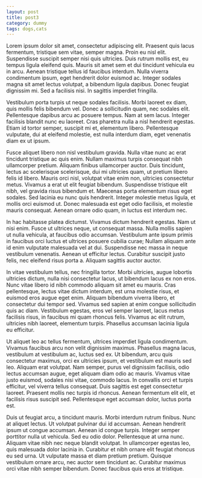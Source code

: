 ```yaml
---
layout: post
title: post3
category: dummy
tags: dogs,cats
---
```


Lorem ipsum dolor sit amet, consectetur adipiscing elit. Praesent quis lacus fermentum, tristique sem vitae, semper magna. Proin eu nisl elit. Suspendisse suscipit semper nisi quis ultricies. Duis rutrum mollis est, eu tempus ligula eleifend quis. Mauris sit amet sem et dui tincidunt vehicula eu in arcu. Aenean tristique tellus id faucibus interdum. Nulla viverra condimentum ipsum, eget hendrerit dolor euismod ac. Integer sodales magna sit amet lectus volutpat, a bibendum ligula dapibus. Donec feugiat dignissim mi. Sed a facilisis nisi. In sagittis imperdiet fringilla.

Vestibulum porta turpis ut neque sodales facilisis. Morbi laoreet ex diam, quis mollis felis bibendum vel. Donec a sollicitudin quam, nec sodales elit. Pellentesque dapibus arcu ac posuere tempus. Nam at sem lacus. Integer facilisis blandit nunc eu laoreet. Cras pharetra nulla a nisl hendrerit egestas. Etiam id tortor semper, suscipit mi et, elementum libero. Pellentesque vulputate, dui at eleifend molestie, est nulla interdum diam, eget venenatis diam ex ut ipsum.

Fusce aliquet libero non nisl vestibulum gravida. Nulla vitae nunc ac erat tincidunt tristique ac quis enim. Nullam maximus turpis consequat nibh ullamcorper pretium. Aliquam finibus ullamcorper auctor. Duis tincidunt, lectus ac scelerisque scelerisque, dui mi ultricies quam, ut pretium libero felis id libero. Mauris orci nisl, volutpat vitae enim non, ultricies consectetur metus. Vivamus a erat ut elit feugiat bibendum. Suspendisse tristique elit nibh, vel gravida risus bibendum et. Maecenas porta elementum risus eget sodales. Sed lacinia eu nunc quis hendrerit. Integer molestie metus ligula, et mollis orci euismod ut. Donec malesuada est eget odio facilisis, et molestie mauris consequat. Aenean ornare odio quam, in luctus est interdum nec.

In hac habitasse platea dictumst. Vivamus dictum hendrerit egestas. Nam ut nisi enim. Fusce ut ultrices neque, ut consequat massa. Nulla mollis sapien ut nulla vehicula, at faucibus odio accumsan. Vestibulum ante ipsum primis in faucibus orci luctus et ultrices posuere cubilia curae; Nullam aliquam ante id enim vulputate malesuada vel at dui. Suspendisse nec massa in neque vestibulum venenatis. Aenean ut efficitur lectus. Curabitur suscipit justo felis, nec eleifend risus porta a. Aliquam sagittis auctor auctor.

In vitae vestibulum tellus, nec fringilla tortor. Morbi ultricies, augue lobortis ultricies dictum, nulla nisi consectetur lacus, ut bibendum lacus ex non eros. Nunc vitae libero id nibh commodo aliquam sit amet eu mauris. Cras pellentesque, lectus vitae dictum interdum, est urna molestie risus, et euismod eros augue eget enim. Aliquam bibendum viverra libero, et consectetur dui tempor sed. Vivamus sed sapien at enim congue sollicitudin quis ac diam. Vestibulum egestas, eros vel semper laoreet, lacus metus facilisis risus, in faucibus mi quam rhoncus felis. Vivamus ac elit rutrum, ultricies nibh laoreet, elementum turpis. Phasellus accumsan lacinia ligula eu efficitur.

Ut aliquet leo ac tellus fermentum, ultrices imperdiet ligula condimentum. Vivamus faucibus arcu non velit dignissim maximus. Phasellus magna lacus, vestibulum at vestibulum ac, luctus sed ex. Ut bibendum, arcu quis consectetur maximus, orci ex ultricies ipsum, et vestibulum est mauris sed leo. Aliquam erat volutpat. Nam semper, purus vel dignissim facilisis, odio lectus accumsan augue, eget aliquam diam odio ac mauris. Vivamus vitae justo euismod, sodales nisi vitae, commodo lacus. In convallis orci et turpis efficitur, vel viverra tellus consequat. Duis sagittis est eget consectetur laoreet. Praesent mollis nec turpis id rhoncus. Aenean fermentum elit elit, et facilisis risus suscipit sed. Pellentesque eget accumsan dolor, luctus porta est.

Duis ut feugiat arcu, a tincidunt mauris. Morbi interdum rutrum finibus. Nunc at aliquet lectus. Ut volutpat pulvinar dui id accumsan. Aenean hendrerit ipsum ut congue accumsan. Aenean id congue turpis. Integer semper porttitor nulla ut vehicula. Sed eu odio dolor. Pellentesque at urna nunc. Aliquam vitae nibh nec neque blandit volutpat. In ullamcorper egestas leo, quis malesuada dolor lacinia in. Curabitur et nibh ornare elit feugiat rhoncus eu sed urna. Ut vulputate massa et diam pretium pretium. Quisque vestibulum ornare arcu, nec auctor sem tincidunt ac. Curabitur maximus orci vitae nibh semper bibendum. Donec faucibus quis eros at tristique.
